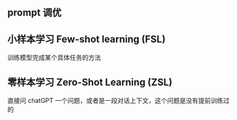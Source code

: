


## prompt 调优

## 小样本学习 Few-shot learning (FSL)

训练模型完成某个具体任务的方法

## 零样本学习 Zero-Shot Learning (ZSL)

直接问 chatGPT 一个问题，或者是一段对话上下文，这个问题是没有提前训练过的
